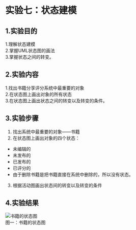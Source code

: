  # 实验七：状态建模  
 
 ## 1.实验目的
  1.理解状态建模  
  2.掌握UML状态图的画法  
  3.掌握状态之间的转变。

  ## 2.实验内容
  1.找出书籍分享评分系统中最重要的对象  
  2.在状态图上画出对象的所有状态  
  3.在状态图上画出状态之间的转变以及转变的条件。

  ## 3.实验步骤
  1. 找出系统中最重要的对象——书籍
  2. 在状态图上画出对象的四个状态：
  - 未编辑的
  - 未发布的
  - 已发布的
  - 已评分的
  - 由于删除书籍是把书籍直接在系统中删除的，所以没有状态。
  3. 根据活动图画出状态间的转变以及转变的条件
  ## 4.实验结果
  ![书籍的状态图](./bookstate.jpg)  
  图一：书籍的状态图
